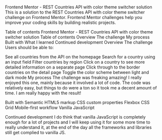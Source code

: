 Frontend Mentor - REST Countries API with color theme switcher solution
This is a solution to the REST Countries API with color theme switcher challenge on Frontend Mentor. Frontend Mentor challenges help you improve your coding skills by building realistic projects.

Table of contents
Frontend Mentor - REST Countries API with color theme switcher solution
Table of contents
Overview
The challenge
My process
Built with
What I learned
Continued development
Overview
The challenge
Users should be able to:

See all countries from the API on the homepage
Search for a country using an input field
Filter countries by region
Click on a country to see more detailed information on a separate page
Click through to the border countries on the detail page
Toggle the color scheme between light and dark mode
My process
The challenge was freaking amazing! I really enjoyed this one, mainly because it involved a lot of code. The code was relatively easy, but things to do were a ton so it took me a decent amount of time. I am really happy with the result!

Built with
Semantic HTML5 markup
CSS custom properties
Flexbox
CSS Grid
Mobile-first workflow
Vanilla JavaScript

Continued development
I do think that vanilla JavaScript is completely enough for a lot of projects and I will keep using it for some more time to really understand it, at the end of the day all the frameworks and libraries still get complied to vanilla JS.


